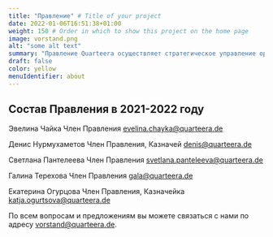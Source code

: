 ```yaml
---
title: "Правление" # Title of your project
date: 2022-01-06T16:51:38+01:00
weight: 150 # Order in which to show this project on the home page
image: vorstand.png
alt: "some alt text"
summary: "Правление Quarteera осуществляет стратегическое управление организацией, определяет приоритеты и ставит тактические цели, отвечает за кадровые вопросы."
draft: false
color: yellow
menuIdentifier: about
---
```


## Состав Правления в 2021-2022 году

Эвелина Чайка
Член Правления
[evelina.chayka@quarteera.de](mailto:evelina.chayka@quarteera.de) 
 
Денис Нурмухаметов
Член Правления, Казначей
[denis@quarteera.de](mailto:denis@quarteera.de) 

Светлана Пантелеева
Член Правления
[svetlana.panteleeva@quarteera.de](mailto:svetlana.panteleeva@quarteera.de) 
 
Галина Терехова
Член Правления
[gala@quarteera.de](mailto:gala@quarteera.de) 
 
Екатерина Огурцова
Член Правления, Казначейка
[katja.ogurtsova@quarteera.de](mailto:katja.ogurtsova@quarteera.de)

По всем вопросам и предложениям вы можете связаться с нами по адресу [vorstand@quarteera.de](mailto:katja.ogurtsova@quarteera.de).
